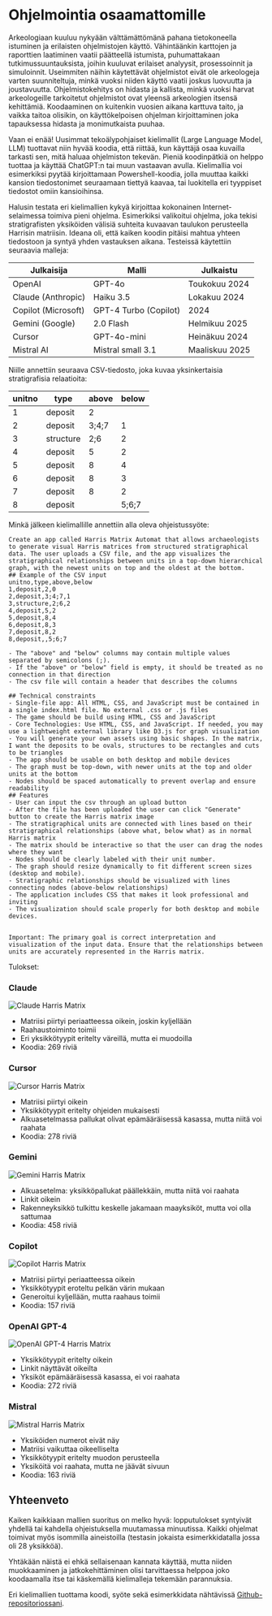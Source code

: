 # Ohjelmointia osaamattomille

Arkeologiaan kuuluu nykyään välttämättömänä pahana tietokoneella istuminen ja erilaisten ohjelmistojen käyttö. Vähintäänkin karttojen ja raporttien laatiminen vaatii päätteellä istumista, puhumattakaan tutkimussuuntauksista, joihin kuuluvat erilaiset analyysit, prosessoinnit ja simuloinnit. Useimmiten näihin käytettävät ohjelmistot eivät ole arkeologeja varten suunniteltuja, minkä vuoksi niiden käyttö vaatii joskus luovuutta ja joustavuutta. Ohjelmistokehitys on hidasta ja kallista, minkä vuoksi harvat arkeologeille tarkoitetut ohjelmistot ovat yleensä arkeologien itsensä kehittämiä. Koodaaminen on kuitenkin vuosien aikana karttuva taito, ja vaikka taitoa olisikin, on käyttökelpoisen ohjelman kirjoittaminen joka tapauksessa hidasta ja monimutkaista puuhaa.

Vaan ei enää! Uusimmat tekoälypohjaiset kielimallit (Large Language Model, LLM) tuottavat niin hyvää koodia, että riittää, kun käyttäjä osaa kuvailla tarkasti sen, mitä haluaa ohjelmiston tekevän. Pieniä koodinpätkiä on helppo tuottaa ja käyttää ChatGPT:n tai muun vastaavan avulla. Kielimallia voi esimerkiksi pyytää kirjoittamaan Powershell-koodia, jolla muuttaa kaikki kansion tiedostonimet seuraamaan tiettyä kaavaa, tai luokitella eri tyyppiset tiedostot omiin kansioihinsa.

Halusin testata eri kielimallien kykyä kirjoittaa kokonainen Internet-selaimessa toimiva pieni ohjelma. Esimerkiksi valikoitui ohjelma, joka tekisi stratigrafisten yksiköiden välisiä suhteita kuvaavan taulukon perusteella Harrisin matriisin. Ideana oli, että kaiken koodin pitäisi mahtua yhteen tiedostoon ja syntyä yhden vastauksen aikana. Testeissä käytettiin seuraavia malleja:

| Julkaisija | Malli | Julkaistu |
|------------|-------|-----------|
| OpenAI | GPT-4o | Toukokuu 2024 |
| Claude (Anthropic) | Haiku 3.5 | Lokakuu 2024 |
| Copilot (Microsoft) | GPT-4 Turbo (Copilot) | 2024 |
| Gemini (Google) | 2.0 Flash | Helmikuu 2025 |
| Cursor | GPT-4o-mini | Heinäkuu 2024 |
| Mistral AI | Mistral small 3.1 | Maaliskuu 2025 |

Niille annettiin seuraava CSV-tiedosto, joka kuvaa yksinkertaisia stratigrafisia relaatioita:

| unitno | type | above | below |
|--------|------|-------|--------|
| 1 | deposit | 2 | |
| 2 | deposit | 3;4;7 | 1 |
| 3 | structure | 2;6 | 2 |
| 4 | deposit | 5 | 2 |
| 5 | deposit | 8 | 4 |
| 6 | deposit | 8 | 3 |
| 7 | deposit | 8 | 2 |
| 8 | deposit | | 5;6;7 |

Minkä jälkeen kielimallille annettiin alla oleva ohjeistussyöte:

```
Create an app called Harris Matrix Automat that allows archaeologists to generate visual Harris matrices from structured stratigraphical data. The user uploads a CSV file, and the app visualizes the stratigraphical relationships between units in a top-down hierarchical graph, with the newest units on top and the oldest at the bottom.
## Example of the CSV input
unitno,type,above,below
1,deposit,2,0
2,deposit,3;4;7,1
3,structure,2;6,2
4,deposit,5,2
5,deposit,8,4
6,deposit,8,3
7,deposit,8,2
8,deposit,,5;6;7

- The "above" and "below" columns may contain multiple values separated by semicolons (;).
- If the "above" or "below" field is empty, it should be treated as no connection in that direction
- The csv file will contain a header that describes the columns

## Technical constraints
- Single-file app: All HTML, CSS, and JavaScript must be contained in a single index.html file. No external .css or .js files
- The game should be build using HTML, CSS and JavaScript
- Core Technologies: Use HTML, CSS, and JavaScript. If needed, you may use a lightweight external library like D3.js for graph visualization
- You will generate your own assets using basic shapes. In the matrix, I want the deposits to be ovals, structures to be rectangles and cuts to be triangles
- The app should be usable on both desktop and mobile devices
- The graph must be top-down, with newer units at the top and older units at the bottom
- Nodes should be spaced automatically to prevent overlap and ensure readability
## Features
- User can input the csv through an upload button
- After the file has been uploaded the user can click "Generate" button to create the Harris matrix image
- The stratigraphical units are connected with lines based on their stratigraphical relationships (above what, below what) as in normal Harris matrix
- The matrix should be interactive so that the user can drag the nodes where they want
- Nodes should be clearly labeled with their unit number.
- The graph should resize dynamically to fit different screen sizes (desktop and mobile).
- Stratigraphic relationships should be visualized with lines connecting nodes (above-below relationships)
- The application includes CSS that makes it look professional and inviting
- The visualization should scale properly for both desktop and mobile devices.


Important: The primary goal is correct interpretation and visualization of the input data. Ensure that the relationships between units are accurately represented in the Harris matrix.
```

Tulokset:

### Claude

![Claude Harris Matrix](screenshots/Kuva1.png)

- Matriisi piirtyi periaatteessa oikein, joskin kyljellään
- Raahaustoiminto toimii
- Eri yksikkötyypit eritelty väreillä, mutta ei muodoilla
- Koodia: 269 riviä

### Cursor

![Cursor Harris Matrix](screenshots/Kuva2.png)

- Matriisi piirtyi oikein
- Yksikkötyypit eritelty ohjeiden mukaisesti
- Alkuasetelmassa pallukat olivat epämääräisessä kasassa, mutta niitä voi raahata
- Koodia: 278 riviä

### Gemini

![Gemini Harris Matrix](screenshots/Kuva3.png)

- Alkuasetelma: yksikköpallukat päällekkäin, mutta niitä voi raahata
- Linkit oikein
- Rakenneyksikkö tulkittu keskelle jakamaan maayksiköt, mutta voi olla sattumaa
- Koodia: 458 riviä

### Copilot

![Copilot Harris Matrix](screenshots/Kuva4.png)

- Matriisi piirtyi periaatteessa oikein
- Yksikkötyypit eroteltu pelkän värin mukaan
- Generoitui kyljellään, mutta raahaus toimii
- Koodia: 157 riviä

### OpenAI GPT-4

![OpenAI GPT-4 Harris Matrix](screenshots/Kuva5.png)

- Yksikkötyypit eritelty oikein
- Linkit näyttävät oikeilta
- Yksiköt epämääräisessä kasassa, ei voi raahata
- Koodia: 272 riviä

### Mistral

![Mistral Harris Matrix](screenshots/Kuva6.png)

- Yksiköiden numerot eivät näy
- Matriisi vaikuttaa oikeelliselta
- Yksikkötyypit eritelty muodon perusteella
- Yksiköitä voi raahata, mutta ne jäävät sivuun
- Koodia: 163 riviä

## Yhteenveto

Kaiken kaikkiaan mallien suoritus on melko hyvä: lopputulokset syntyivät yhdellä tai kahdella ohjeistuksella muutamassa minuutissa. Kaikki ohjelmat toimivat myös isommilla aineistoilla (testasin jokaista esimerkkidatalla jossa oli 28 yksikköä). 

Yhtäkään näistä ei ehkä sellaisenaan kannata käyttää, mutta niiden muokkaaminen ja jatkokehittäminen olisi tarvittaessa helppoa joko koodaamalla itse tai käskemällä kielimalleja tekemään parannuksia.

Eri kielimallien tuottama koodi, syöte sekä esimerkkidata nähtävissä [Github-repositoriossani](https://github.com/nikolaipaukkonen/AvoinArkeologi/tree/main/OhjelmointiaOsaamattomille).
